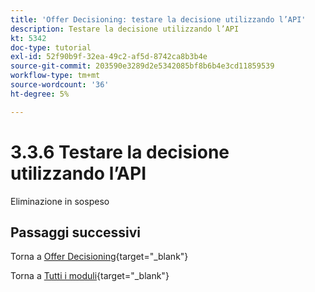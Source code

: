 ```yaml
---
title: 'Offer Decisioning: testare la decisione utilizzando l’API'
description: Testare la decisione utilizzando l’API
kt: 5342
doc-type: tutorial
exl-id: 52f90b9f-32ea-49c2-af5d-8742ca8b3b4e
source-git-commit: 203590e3289d2e5342085bf8b6b4e3cd11859539
workflow-type: tm+mt
source-wordcount: '36'
ht-degree: 5%

---
```


# 3.3.6 Testare la decisione utilizzando l’API

Eliminazione in sospeso

## Passaggi successivi

Torna a [Offer Decisioning](offer-decisioning.md){target="_blank"}

Torna a [Tutti i moduli](./../../../../overview.md){target="_blank"}
